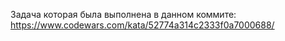 Задача которая была выполнена в данном коммите: https://www.codewars.com/kata/52774a314c2333f0a7000688/